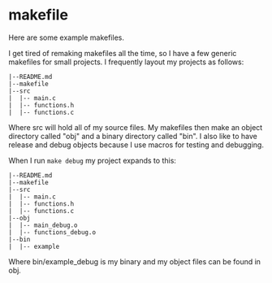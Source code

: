 makefile
========

Here are some example makefiles.

I get tired of remaking makefiles all the time, so I have a few generic makefiles for small projects.
I frequently layout my projects as follows:

```
|--README.md
|--makefile
|--src
|  |-- main.c
|  |-- functions.h
|  |-- functions.c
```
Where src will hold all of my source files. My makefiles then make an object directory called "obj" and a binary directory called "bin". I also like to have release and debug objects because I use macros for testing and debugging.

When I run ```make debug``` my project expands to this:
```
|--README.md
|--makefile
|--src
|  |-- main.c
|  |-- functions.h
|  |-- functions.c
|--obj
|  |-- main_debug.o
|  |-- functions_debug.o
|--bin
|  |-- example
```

Where bin/example_debug is my binary and my object files can be found in obj.
